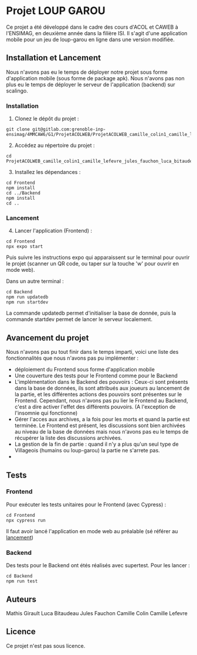 # Projet LOUP GAROU

Ce projet a été développé dans le cadre des cours d'ACOL et CAWEB à l'ENSIMAG, en deuxième année dans la filière ISI.
Il s'agit d'une application mobile pour un jeu de loup-garou en ligne dans une version modifiée.


## Installation et Lancement

Nous n'avons pas eu le temps de déployer notre projet sous forme d'application mobile (sous forme de package apk).
Nous n'avons pas non plus eu le temps de déployer le serveur de l'application (backend) sur scalingo.

### Installation

1. Clonez le dépôt du projet :
```shell
git clone git@gitlab.com:grenoble-inp-ensimag/4MMCAW6/G1/ProjetACOLWEB/ProjetACOLWEB_camille_colin1_camille_lefevre_jules_fauchon_luca_bitaudeau_mathis_girault.git
```

2. Accédez au répertoire du projet :
```shell
cd ProjetACOLWEB_camille_colin1_camille_lefevre_jules_fauchon_luca_bitaudeau_mathis_girault
```

3. Installez les dépendances :
```shell
cd Frontend
npm install
cd ../Backend
npm install
cd ..
```

### Lancement

4. Lancer l'application (Frontend) :
```shell
cd Frontend
npx expo start
```
Puis suivre les instructions expo qui apparaissent sur le terminal pour ouvrir le projet (scanner un QR code, ou taper sur la touche 'w' pour ouvrir en mode web).

Dans un autre terminal :
```shell
cd Backend
npm run updatedb
npm run startdev
```

La commande updatedb permet d'initialiser la base de donnée, puis la commande startdev permet de lancer le serveur localement.

## Avancement du projet

Nous n'avons pas pu tout finir dans le temps imparti, voici une liste des fonctionnalités que nous n'avons pas pu implémenter :
 - déploiement du Frontend sous forme d'application mobile
 - Une couverture des tests pour le Frontend comme pour le Backend
 - L'implémentation dans le Backend des pouvoirs : Ceux-ci sont présents dans la base de données, ils sont attribués aux joueurs au lancement de la partie, et les différentes actions des pouvoirs sont présentes sur le Frontend. Cependant, nous n'avons pas pu lier le Frontend au Backend, c'est a dire activer l'effet des différents pouvoirs. (A l'exception de l'insomnie qui fonctionne)
 - Gérer l'acces aux archives, a la fois pour les morts et quand la partie est terminée. Le Frontend est présent, les discussions sont bien archivées au niveau de la base de données mais nous n'avons pas eu le temps de récupérer la liste des discussions archivées.
 - La gestion de la fin de partie : quand il n'y a plus qu'un seul type de Villageois (humains ou loup-garou) la partie ne s'arrete pas.
 - 

## Tests

### Frontend
Pour exécuter les tests unitaires pour le Frontend (avec Cypress) :
```shell
cd Frontend
npx cypress run
```
Il faut avoir lancé l'application en mode web au préalable (sé référer au [lancement](#lancement))

### Backend
Des tests pour le Backend ont étés réalisés avec supertest. Pour les lancer :

```shell
cd Backend
npm run test
```

## Auteurs
Mathis Girault
Luca Bitaudeau
Jules Fauchon
Camille Colin
Camille Lefevre

## Licence
Ce projet n'est pas sous licence.

